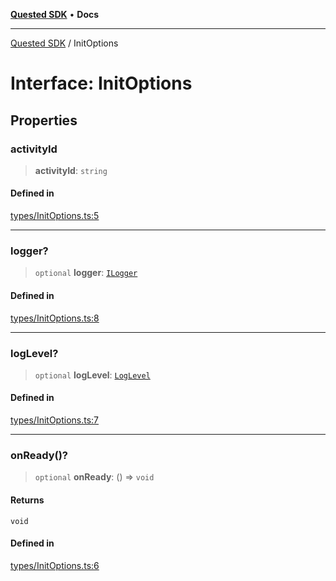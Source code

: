 [**Quested SDK**](../README.md) • **Docs**

***

[Quested SDK](../README.md) / InitOptions

# Interface: InitOptions

## Properties

### activityId

> **activityId**: `string`

#### Defined in

[types/InitOptions.ts:5](https://github.com/Quested-io/QuestedSDK/blob/49b727c26a12b14175ad778bc40a297a85537c78/src/types/InitOptions.ts#L5)

***

### logger?

> `optional` **logger**: [`ILogger`](ILogger.md)

#### Defined in

[types/InitOptions.ts:8](https://github.com/Quested-io/QuestedSDK/blob/49b727c26a12b14175ad778bc40a297a85537c78/src/types/InitOptions.ts#L8)

***

### logLevel?

> `optional` **logLevel**: [`LogLevel`](../type-aliases/LogLevel.md)

#### Defined in

[types/InitOptions.ts:7](https://github.com/Quested-io/QuestedSDK/blob/49b727c26a12b14175ad778bc40a297a85537c78/src/types/InitOptions.ts#L7)

***

### onReady()?

> `optional` **onReady**: () => `void`

#### Returns

`void`

#### Defined in

[types/InitOptions.ts:6](https://github.com/Quested-io/QuestedSDK/blob/49b727c26a12b14175ad778bc40a297a85537c78/src/types/InitOptions.ts#L6)
